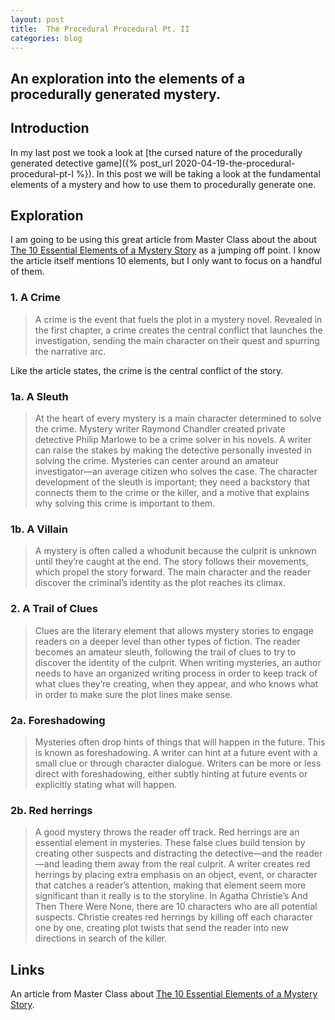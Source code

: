```yaml
---
layout: post
title:  The Procedural Procedural Pt. II
categories: blog
---
```

## An exploration into the elements of a procedurally generated mystery.

## **Introduction**
In my last post we took a look at [the cursed nature of the procedurally generated detective game]({% post_url 2020-04-19-the-procedural-procedural-pt-I %}). In this post we will be taking a look at the fundamental elements of a mystery and how to use them to procedurally generate one.

## **Exploration**

I am going to be using this great article from Master Class about the about [The 10 Essential Elements of a Mystery Story](https://www.masterclass.com/articles/essential-elements-of-a-mystery-story#what-is-mystery-fiction) as a jumping off point. I know the article itself mentions 10 elements, but I only want to focus on a handful of them.

### **1. A Crime**
> A crime is the event that fuels the plot in a mystery novel. Revealed in the first chapter, a crime creates the central conflict that launches the investigation, sending the main character on their quest and spurring the narrative arc.

Like the article states, the crime is the central conflict of the story.

### **1a. A Sleuth**
> At the heart of every mystery is a main character determined to solve the crime. Mystery writer Raymond Chandler created private detective Philip Marlowe to be a crime solver in his novels. A writer can raise the stakes by making the detective personally invested in solving the crime. Mysteries can center around an amateur investigator—an average citizen who solves the case. The character development of the sleuth is important; they need a backstory that connects them to the crime or the killer, and a motive that explains why solving this crime is important to them.

### **1b. A Villain**
> A mystery is often called a whodunit because the culprit is unknown until they’re caught at the end. The story follows their movements, which propel the story forward. The main character and the reader discover the criminal’s identity as the plot reaches its climax.

### **2. A Trail of Clues**
> Clues are the literary element that allows mystery stories to engage readers on a deeper level than other types of fiction. The reader becomes an amateur sleuth, following the trail of clues to try to discover the identity of the culprit. When writing mysteries, an author needs to have an organized writing process in order to keep track of what clues they’re creating, when they appear, and who knows what in order to make sure the plot lines make sense.

### **2a. Foreshadowing**
> Mysteries often drop hints of things that will happen in the future. This is known as foreshadowing. A writer can hint at a future event with a small clue or through character dialogue. Writers can be more or less direct with foreshadowing, either subtly hinting at future events or explicitly stating what will happen.

### **2b. Red herrings**
> A good mystery throws the reader off track. Red herrings are an essential element in mysteries. These false clues build tension by creating other suspects and distracting the detective—and the reader—and leading them away from the real culprit. A writer creates red herrings by placing extra emphasis on an object, event, or character that catches a reader’s attention, making that element seem more significant than it really is to the storyline. In Agatha Christie’s And Then There Were None, there are 10 characters who are all potential suspects. Christie creates red herrings by killing off each character one by one, creating plot twists that send the reader into new directions in search of the killer.


## **Links**
An article from Master Class about [The 10 Essential Elements of a Mystery Story](https://www.masterclass.com/articles/essential-elements-of-a-mystery-story#what-is-mystery-fiction).

